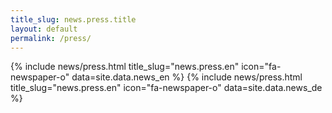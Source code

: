 ```yaml
---
title_slug: news.press.title
layout: default
permalink: /press/
---
```

<div class="row">
	{% include news/press.html title_slug="news.press.en" icon="fa-newspaper-o" data=site.data.news_en %}
	{% include news/press.html title_slug="news.press.en" icon="fa-newspaper-o" data=site.data.news_de %}
</div>
